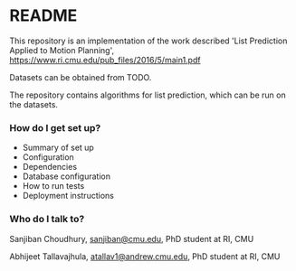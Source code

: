 # README #

This repository is an implementation of the work described 
'List Prediction Applied to Motion Planning', https://www.ri.cmu.edu/pub_files/2016/5/main1.pdf

Datasets can be obtained from TODO.

The repository contains algorithms for list prediction, which can be run on the datasets.

### How do I get set up? ###

* Summary of set up
* Configuration
* Dependencies
* Database configuration
* How to run tests
* Deployment instructions

### Who do I talk to? ###

Sanjiban Choudhury, sanjiban@cmu.edu, PhD student at RI, CMU

Abhijeet Tallavajhula, atallav1@andrew.cmu.edu, PhD student at RI, CMU